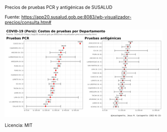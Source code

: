 Precios de pruebas PCR y antigénicas de SUSALUD

Fuente: https://app20.susalud.gob.pe:8083/wb-visualizador-precios/consulta.htm#

![Precios de pruebas PCR y antigénicas](covid19-pruebas-costos-por-departamento.png)

Licencia: MIT
